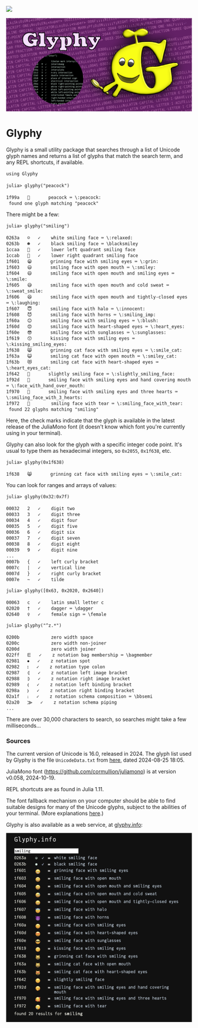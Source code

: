 [![][gh-actions-img]][gh-actions-url]

![glyphy splash image](docs/src/assets/figures/glyphy-social-media-preview.png)

# Glyphy

Glyphy is a small utility package that searches
through a list of Unicode glyph names and returns a list 
of glyphs that match the search term, and any REPL shortcuts,
if available.

```julia-term
using Glyphy

julia> glyphy("peacock")

1f99a   🦚       peacock ⌨ \:peacock:
 found one glyph matching "peacock"
``` 

There might be a few:

```julia-term
julia> glyphy("smiling")

0263a   ☺   ✓    white smiling face ⌨ \:relaxed:
0263b   ☻   ✓    black smiling face ⌨ \blacksmiley
1ccaa   𜲪   ✓    lower left quadrant smiling face
1ccab   𜲫   ✓    lower right quadrant smiling face
1f601   😁       grinning face with smiling eyes ⌨ \:grin:
1f603   😃       smiling face with open mouth ⌨ \:smiley:
1f604   😄       smiling face with open mouth and smiling eyes ⌨ \:smile:
1f605   😅       smiling face with open mouth and cold sweat ⌨ \:sweat_smile:
1f606   😆       smiling face with open mouth and tightly-closed eyes ⌨ \:laughing:
1f607   😇       smiling face with halo ⌨ \:innocent:
1f608   😈       smiling face with horns ⌨ \:smiling_imp:
1f60a   😊       smiling face with smiling eyes ⌨ \:blush:
1f60d   😍       smiling face with heart-shaped eyes ⌨ \:heart_eyes:
1f60e   😎       smiling face with sunglasses ⌨ \:sunglasses:
1f619   😙       kissing face with smiling eyes ⌨ \:kissing_smiling_eyes:
1f638   😸       grinning cat face with smiling eyes ⌨ \:smile_cat:
1f63a   😺       smiling cat face with open mouth ⌨ \:smiley_cat:
1f63b   😻       smiling cat face with heart-shaped eyes ⌨ \:heart_eyes_cat:
1f642   🙂       slightly smiling face ⌨ \:slightly_smiling_face:
1f92d   🤭       smiling face with smiling eyes and hand covering mouth ⌨ \:face_with_hand_over_mouth:
1f970   🥰       smiling face with smiling eyes and three hearts ⌨ \:smiling_face_with_3_hearts:
1f972   🥲        smiling face with tear ⌨ \:smiling_face_with_tear:
 found 22 glyphs matching "smiling"
```

Here, the check marks indicate that the glyph is available in
the latest release of the JuliaMono font (it doesn't know
which font you're currently using in your terminal).

Glyphy can also look for the glyph with a specific integer
code point. It's usual to type them as hexadecimal integers,
so `0x2055`, `0x1f638`, etc.

```julia-term
julia> glyphy(0x1f638)

1f638   😸       grinning cat face with smiling eyes ⌨ \:smile_cat:
```

You can look for ranges and arrays of values:

```julia-term
julia> glyphy(0x32:0x7f)

00032   2   ✓    digit two
00033   3   ✓    digit three
00034   4   ✓    digit four
00035   5   ✓    digit five
00036   6   ✓    digit six
00037   7   ✓    digit seven
00038   8   ✓    digit eight
00039   9   ✓    digit nine
...
0007b   {   ✓    left curly bracket
0007c   |   ✓    vertical line
0007d   }   ✓    right curly bracket
0007e   ~   ✓    tilde
```

```julia-term
julia> glyphy([0x63, 0x2020, 0x2640])

00063   c   ✓    latin small letter c
02020   †   ✓    dagger ⌨ \dagger
02640   ♀   ✓    female sign ⌨ \female
```

```julia-term
julia> glyphy("^z.*")

0200b   ​         zero width space
0200c   ‌         zero width non-joiner
0200d   ‍         zero width joiner
022ff   ⋿   ✓    z notation bag membership ⌨ \bagmember
02981   ⦁   ✓    z notation spot
02982   ⦂   ✓    z notation type colon
02987   ⦇   ✓    z notation left image bracket
02988   ⦈   ✓    z notation right image bracket
02989   ⦉   ✓    z notation left binding bracket
0298a   ⦊   ✓    z notation right binding bracket
02a1f   ⨟   ✓    z notation schema composition ⌨ \bbsemi
02a20   ⨠   ✓    z notation schema piping
...
```

There are over 30,000 characters to search, so searches
might take a few milliseconds...

### Sources

The current version of Unicode is 16.0, released in 2024.
The glyph list used by Glyphy is the file `UnicodeData.txt` from
[here](http://www.unicode.org/Public/UNIDATA/), dated 2024-08-25 18:05.

JuliaMono font (https://github.com/cormullion/juliamono) is at version v0.058, 2024-10-19.

REPL shortcuts are as found in Julia 1.11.

The font fallback mechanism on your computer should be able to find suitable designs for many of the Unicode glyphs, subject to the abilities of your terminal. (More explanations [here](https://www.figma.com/blog/when-fonts-fall/).)

Glyphy is also available as a web service, at [glyphy.info](https://glyphy.info):

![glyphy.info](docs/src/assets/figures/glyphy-info.png)

[gh-actions-img]: https://github.com/cormullion/Glyphy.jl/workflows/CI/badge.svg
[gh-actions-url]: https://github.com/cormullion/Glyphy.jl/actions?query=workflow%3ACI